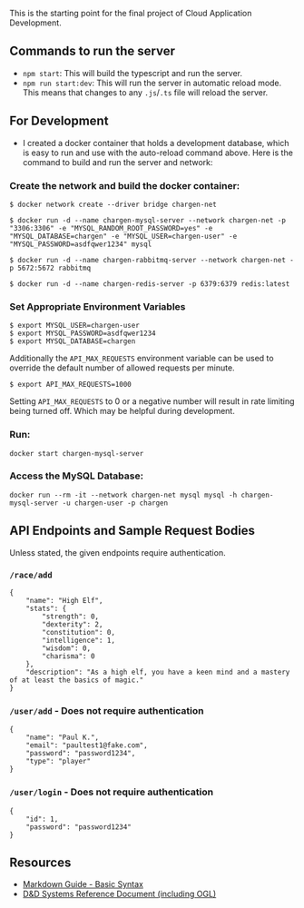 This is the starting point for the final project of Cloud Application Development.

## Commands to run the server

* `npm start`: This will build the typescript and run the server.
* `npm run start:dev`: This will run the server in automatic reload mode. This means that changes to any `.js`/`.ts` file will reload the server.

## For Development

* I created a docker container that holds a development database, which is easy to run and use with the auto-reload command above. Here is the command to build and run the server and network:

### Create the network and build the docker container:
```
$ docker network create --driver bridge chargen-net

$ docker run -d --name chargen-mysql-server --network chargen-net -p "3306:3306" -e "MYSQL_RANDOM_ROOT_PASSWORD=yes" -e "MYSQL_DATABASE=chargen" -e "MYSQL_USER=chargen-user" -e "MYSQL_PASSWORD=asdfqwer1234" mysql

$ docker run -d --name chargen-rabbitmq-server --network chargen-net -p 5672:5672 rabbitmq

$ docker run -d --name chargen-redis-server -p 6379:6379 redis:latest

```

### Set Appropriate Environment Variables
```
$ export MYSQL_USER=chargen-user
$ export MYSQL_PASSWORD=asdfqwer1234
$ export MYSQL_DATABASE=chargen
```

Additionally the `API_MAX_REQUESTS` environment variable can be used to override the default number of allowed requests per minute.
```
$ export API_MAX_REQUESTS=1000
```

Setting `API_MAX_REQUESTS` to 0 or a negative number will result in rate limiting being turned off. Which may be helpful during development.

### Run:
```
docker start chargen-mysql-server
```
### Access the MySQL Database:
```
docker run --rm -it --network chargen-net mysql mysql -h chargen-mysql-server -u chargen-user -p chargen
```

## API Endpoints and Sample Request Bodies

Unless stated, the given endpoints require authentication.

### `/race/add`

```
{
    "name": "High Elf",
    "stats": {
        "strength": 0,
        "dexterity": 2,
        "constitution": 0,
        "intelligence": 1,
        "wisdom": 0,
        "charisma": 0
    },
    "description": "As a high elf, you have a keen mind and a mastery of at least the basics of magic."
}
```

### `/user/add` - Does not require authentication

```
{
    "name": "Paul K.",
    "email": "paultest1@fake.com",
    "password": "password1234",
    "type": "player"
}
```

### `/user/login` - Does not require authentication
```
{
    "id": 1,
    "password": "password1234"
}
```
## Resources

* [Markdown Guide - Basic Syntax](https://www.markdownguide.org/basic-syntax/)
* [D&D Systems Reference Document (including OGL)](https://media.wizards.com/2016/downloads/DND/SRD-OGL_V5.1.pdf)
